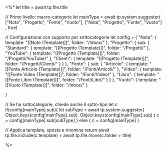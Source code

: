 
<%*
let title = await tp.file.title

// Primo livello: macro-categorie
let mainType = await tp.system.suggester(
    ["Nota", "Progetto", "Fonte", "Vuoto"], 
    ["Nota", "Progetto", "Fonte", "Vuoto"]
, true)

// Configurazione con supporto per sottocategorie
let config = {
    "Nota": {
        template: "[[Note (Template)]]",
        folder: "/Inbox/"
    },
    "Progetto": {
        sub: {
			"Standard": {
                template: "[[Progetto (Template)]]",
                folder: "/Progetti/"
            },
            "YouTube": {
                template: "[[Progetto (Template)]]",
                folder: "/Progetti/YouTube/"
            },
            "Clienti": {
                template: "[[Progetto (Template)]]",
                folder: "/Progetti/Clienti/"
            }
        }
    },
    "Fonte": {
        sub: {
            "Articolo": {
                template: "[[Fonte Articolo (Template)]]",
                folder: "/Fonti/Articoli/"
            },
            "Video": {
                template: "[[Fonte Video (Template)]]",
                folder: "/Fonti/Video/"
            },
            "Libro": {
                template: "[[Fonte Libro (Template)]]",
                folder: "/Fonti/Libri/"
            }
        }
    },
    "Vuoto": {
        template: "[[Vuoto (Template)]]",
        folder: "/Inbox/"
    }

}



// Se ha sottocategorie, chiede anche il sotto-tipo
let c
if(config[mainType].sub){
    let subType = await tp.system.suggester(
        Object.keys(config[mainType].sub),
        Object.keys(config[mainType].sub)
    )
    c = config[mainType].sub[subType]
} else {
    c = config[mainType]
}


// Applica template, sposta e rinomina
return await tp.file.include(c.template) + await tp.file.move(c.folder + title)


%>
